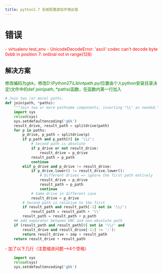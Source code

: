 ```yaml
---
title: python2.7 安装配置虚拟环境出错
---
```


# 错误
<font color=red>
- virtualenv test_env
- UnicodeDecodeError: 'ascii' codec can't decode byte 0xbb in position 7: ordinal not in range(128)
</font>

## 解决方案
<font color=green>
修改编码为gbk，修改D:\Python27\Lib\ntpath.py(位置由个人python安装目录决定)文件中的def join(path, *paths)函数，在函数内第一行加入
</font>

``` python
# Join two (or more) paths.  
def join(path, *paths):  
    """Join two or more pathname components, inserting "\\" as needed."""  
    import sys
    reload(sys) 
    sys.setdefaultencoding('gbk')
    result_drive, result_path = splitdrive(path)  
    for p in paths:  
        p_drive, p_path = splitdrive(p)  
        if p_path and p_path[0] in '\\/':  
            # Second path is absolute  
            if p_drive or not result_drive:  
                result_drive = p_drive  
            result_path = p_path  
            continue  
        elif p_drive and p_drive != result_drive:  
            if p_drive.lower() != result_drive.lower():  
                # Different drives => ignore the first path entirely  
                result_drive = p_drive  
                result_path = p_path  
                continue  
            # Same drive in different case  
            result_drive = p_drive  
        # Second path is relative to the first  
        if result_path and result_path[-1] not in '\\/':  
            result_path = result_path + '\\'  
        result_path = result_path + p_path  
    ## add separator between UNC and non-absolute path  
    if (result_path and result_path[0] not in '\\/' and  
        result_drive and result_drive[-1:] != ':'):  
        return result_drive + sep + result_path  
    return result_drive + result_path
```

<font color=red>
- 加了以下几行（注意缩进问题-->4个空格）
</font>

``` python
    import sys
    reload(sys) 
    sys.setdefaultencoding('gbk')
```
